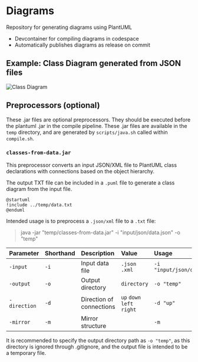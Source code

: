 # Diagrams

Repository for generating diagrams using PlantUML

- Devcontainer for compiling diagrams in codespace
- Automatically publishes diagrams as release on commit

## Example: Class Diagram generated from JSON files

![Class Diagram](https://github.com/thor-se/diagrams/releases/latest/download/Class_Diagram_from_JSON.png)

## Preprocessors (optional)

These .jar files are optional preprocessors. They should be executed before the plantuml .jar in the compile pipeline. These .jar files are available in the `temp` directory, and are generated by `scripts/java.sh` called within `compile.sh`.

### `classes-from-data.jar`

This preprocessor converts an input JSON/XML file to PlantUML class declarations with connections based on the object hierarchy.

The output TXT file can be included in a `.puml` file to generate a class diagram from the input file.

```
@startuml
!include ../temp/data.txt
@enduml
```

Intended usage is to preprocess a `.json/xml` file to a `.txt` file:

> java -jar "temp/classes-from-data.jar" -i "input/json/data.json" -o "temp"

| Parameter | Shorthand | Description | Value | Usage | |
| :- | :- | :- | :- | :- | :- |
| `-input` | `-i` | Input data file | `.json` `.xml` | `-i "input/json/data.json"` | Required |
| `-output` | `-o` | Output directory | `directory` | `-o "temp"` | Required |
| `-direction` | `-d` | Direction of connections | `up` `down` `left` `right` | `-d "up"` | Optional |
| `-mirror` | `-m` | Mirror structure | | `-m` | Optional |

It is recommended to specify the output directory path as `-o "temp"`, as this directory is ignored through .gitignore, and the output file is intended to be a temporary file.